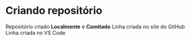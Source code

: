 # Criando repositório

Repositório criado **Localmente** e **Comitado**
Linha criada no site do GitHub
Linha criada no VS Code
